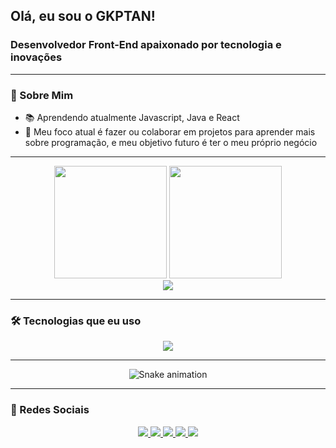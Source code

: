 ## Olá, eu sou o GKPTAN!
### Desenvolvedor Front-End apaixonado por tecnologia e inovações

---

### 🚀 Sobre Mim
- 📚 Aprendendo atualmente Javascript, Java e React
- 🎯 Meu foco atual é fazer ou colaborar em projetos para aprender mais sobre programação, e meu objetivo futuro é ter o meu próprio negócio

---

<div align="center">
  <img height="180em" src="https://github-readme-stats.vercel.app/api?username=GKPTAN&show_icons=true&theme=algolia&include_all_commits=true&count_private=true" />  
  <img height="180em" src="https://github-readme-stats.vercel.app/api/top-langs/?username=GKPTAN&layout=compact&langs_count=7&theme=algolia"/>
</div>

<div align="center">
  <img src="https://streak-stats.demolab.com?user=GKPTAN&theme=algolia&hide_border=true" />
</div>

---

### 🛠 Tecnologias que eu uso

<div align="center">
  <img src="https://skillicons.dev/icons?i=html,css,js,jquery,react,nodejs,express,mysql,git,github,idea,java,materialui,postgres,sass,supabase,tailwind,ts,vercel,vite,vitest,vscode,webpack" />
</div>

---

<div align="center">
  <img src="https://raw.githubusercontent.com/gitUser/gitrepo/output/snake.svg" alt="Snake animation" />
</div>

---

### 📱 Redes Sociais

<div align="center">
  <a href="https://linkedin.com/in/guilherme-dos-santos-amorim-43b57a28b" target="_blank">
    <img src="https://img.shields.io/badge/LinkedIn-0A66C2?style=for-the-badge&logo=linkedin&logoColor=white"/>
  </a>
  <a href="https://github.com/GKPTAN" target="_blank">
    <img src="https://img.shields.io/badge/GitHub-171515?style=for-the-badge&logo=github&logoColor=white"/>
  </a>
  <a href="mailto:alnath165@gmail.com">
    <img src="https://img.shields.io/badge/Gmail-EA4335?style=for-the-badge&logo=gmail&logoColor=white"/>
  </a>
  <a href="https://www.instagram.com/gkapitan07/" target="_blank">
    <img src="https://img.shields.io/badge/Instagram-E4405F?style=for-the-badge&logo=instagram&logoColor=white"/>
  </a>
  <a href="https://discord.com/users/1156379806116622416" target="_blank">
    <img src="https://img.shields.io/badge/Discord-5865F2?style=for-the-badge&logo=discord&logoColor=white"/>
  </a>
</div>
